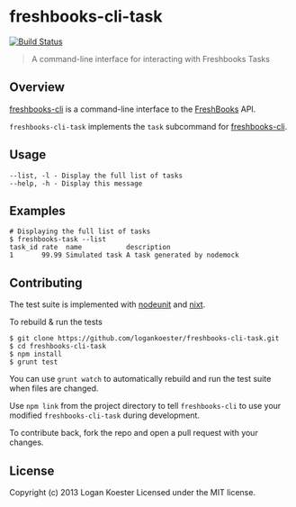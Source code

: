 # freshbooks-cli-task 
[![Build Status](https://secure.travis-ci.org/logankoester/freshbooks-cli-task.png?branch=master)](http://travis-ci.org/logankoester/freshbooks-cli-task)

> A command-line interface for interacting with Freshbooks Tasks

## Overview

[freshbooks-cli](https://github.com/logankoester/freshbooks-cli) is a
command-line interface to the [FreshBooks](http://freshbooks.com/) API.

`freshbooks-cli-task` implements the `task` subcommand for
[freshbooks-cli](https://github.com/logankoester/freshbooks-cli).


## Usage

    --list, -l - Display the full list of tasks
    --help, -h - Display this message


## Examples

    # Displaying the full list of tasks
    $ freshbooks-task --list
    task_id rate  name           description                 
    1       99.99 Simulated task A task generated by nodemock


## Contributing

The test suite is implemented with
[nodeunit](https://github.com/caolan/nodeunit) and
[nixt](https://github.com/vesln/nixt).

To rebuild & run the tests

    $ git clone https://github.com/logankoester/freshbooks-cli-task.git
    $ cd freshbooks-cli-task
    $ npm install
    $ grunt test

You can use `grunt watch` to automatically rebuild and run the test suite when
files are changed.

Use `npm link` from the project directory to tell `freshbooks-cli` to use
your modified `freshbooks-cli-task` during development.

To contribute back, fork the repo and open a pull request with your changes.


## License

Copyright (c) 2013 Logan Koester
Licensed under the MIT license.


